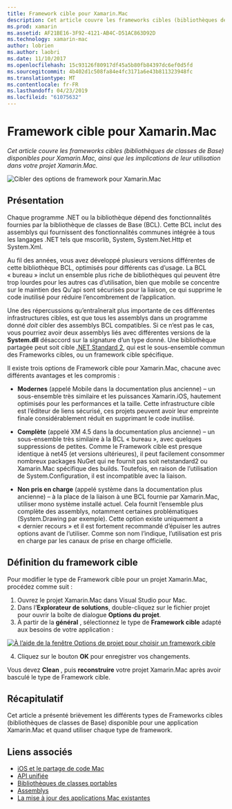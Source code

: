 ```yaml
---
title: Framework cible pour Xamarin.Mac
description: Cet article couvre les frameworks cibles (bibliothèques de classes de Base) disponibles pour Xamarin.Mac, ainsi que les implications de leur utilisation dans votre projet Xamarin.Mac.
ms.prod: xamarin
ms.assetid: AF21BE16-3F92-4121-AB4C-D51AC863D92D
ms.technology: xamarin-mac
author: lobrien
ms.author: laobri
ms.date: 11/10/2017
ms.openlocfilehash: 15c93126f80917df45a5b80fb84397dc6ef0d5fd
ms.sourcegitcommit: 4b402d1c508fa84e4fc3171a6e43b811323948fc
ms.translationtype: MT
ms.contentlocale: fr-FR
ms.lasthandoff: 04/23/2019
ms.locfileid: "61075632"
---
```

# <a name="target-framework-for-xamarinmac"></a>Framework cible pour Xamarin.Mac

_Cet article couvre les frameworks cibles (bibliothèques de classes de Base) disponibles pour Xamarin.Mac, ainsi que les implications de leur utilisation dans votre projet Xamarin.Mac._

![Cibler des options de framework pour Xamarin.Mac](target-framework-images/select-target.png "Target framework des options pour Xamarin.Mac")

## <a name="background"></a>Présentation

Chaque programme .NET ou la bibliothèque dépend des fonctionnalités fournies par la bibliothèque de classes de Base (BCL). Cette BCL inclut des assemblys qui fournissent des fonctionnalités communes intégrée à tous les langages .NET tels que mscorlib, System, System.Net.Http et System.Xml.

Au fil des années, vous avez développé plusieurs versions différentes de cette bibliothèque BCL, optimisés pour différents cas d’usage. La BCL « bureau » inclut un ensemble plus riche de bibliothèques qui peuvent être trop lourdes pour les autres cas d’utilisation, bien que mobile se concentre sur le maintien des Qu'api sont sécurisés pour la liaison, ce qui supprime le code inutilisé pour réduire l’encombrement de l’application.

Une des répercussions qu’entraînerait plus importante de ces différentes infrastructures cibles, est que tous les assemblys dans un programme donné *doit* cibler des assemblys BCL compatibles. Si ce n’est pas le cas, vous pourriez avoir deux assemblys liés avec différentes versions de la **System.dll** désaccord sur la signature d’un type donné. Une bibliothèque partagée peut soit cible [.NET Standard 2](https://blog.xamarin.com/share-code-net-standard-2-0/), qui est le sous-ensemble commun des Frameworks cibles, ou un framework cible spécifique.

Il existe trois options de Framework cible pour Xamarin.Mac, chacune avec différents avantages et les compromis :

- **Modernes** (appelé Mobile dans la documentation plus ancienne) – un sous-ensemble très similaire et les puissances Xamarin.iOS, hautement optimisés pour les performances et la taille. Cette infrastructure cible est l’éditeur de liens sécurisé, ces projets peuvent avoir leur empreinte finale considérablement réduit en supprimant le code inutilisé.

- **Complète** (appelé XM 4.5 dans la documentation plus ancienne) – un sous-ensemble très similaire à la BCL « bureau », avec quelques suppressions de petites. Comme le Framework cible est presque identique à net45 (et versions ultérieures), il peut facilement consommer nombreux packages NuGet qui ne fournit pas soit netstandard2 ou Xamarin.Mac spécifique des builds. Toutefois, en raison de l’utilisation de System.Configuration, il est incompatible avec la liaison.

- **Non pris en charge** (appelé système dans la documentation plus ancienne) – à la place de la liaison à une BCL fournie par Xamarin.Mac, utiliser mono système installé actuel. Cela fournit l’ensemble plus complète des assemblys, notamment certaines problématiques (System.Drawing par exemple). Cette option existe uniquement a « dernier recours » et il est fortement recommandé d’épuiser les autres options avant de l’utiliser. Comme son nom l’indique, l’utilisation est pris en charge par les canaux de prise en charge officielle.

## <a name="setting-the-target-framework"></a>Définition du framework cible

Pour modifier le type de Framework cible pour un projet Xamarin.Mac, procédez comme suit :

1. Ouvrez le projet Xamarin.Mac dans Visual Studio pour Mac.
2. Dans l’**Explorateur de solutions**, double-cliquez sur le fichier projet pour ouvrir la boîte de dialogue **Options du projet**.
3. À partir de la **général** , sélectionnez le type de **Framework cible** adapté aux besoins de votre application :

  [![À l’aide de la fenêtre Options de projet pour choisir un framework cible](target-framework-images/select-target-full.png "à l’aide de la fenêtre Options de projet pour choisir un framework cible")](target-framework-images/select-target-full-large.png#lightbox)

4. Cliquez sur le bouton **OK** pour enregistrer vos changements.

Vous devez **Clean** , puis **reconstruire** votre projet Xamarin.Mac après avoir basculé le type de Framework cible.

## <a name="summary"></a>Récapitulatif

Cet article a présenté brièvement les différents types de Frameworks cibles (bibliothèques de classes de Base) disponible pour une application Xamarin.Mac et quand utiliser chaque type de framework.


## <a name="related-links"></a>Liens associés

- [iOS et le partage de code Mac](~/cross-platform/macios/index.md)
- [API unifiée](~/cross-platform/macios/unified/index.md)
- [Bibliothèques de classes portables](~/cross-platform/app-fundamentals/pcl.md)
- [Assemblys](~/cross-platform/internals/available-assemblies.md)
- [La mise à jour des applications Mac existantes](~/cross-platform/macios/unified/updating-mac-apps.md)
